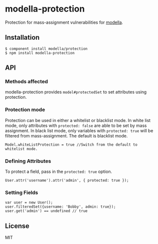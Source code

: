 # modella-protection

  Protection for mass-assignment vulnerabilities for
  [modella](http://github.com/modella/modella).

## Installation

    $ component install modella/protection
    $ npm install modella-protection

## API

### Methods affected

modella-protection provides `model#protectedSet` to set attributes using
protection.

### Protection mode

Protection can be used in either a whitelist or blacklist mode. In white list mode,
only attributes with `protected: false` are able to be set by mass assignment.
In black list mode, only variables with `protected: true` will be filtered from
mass-assignment. The default is blacklist mode.

    Model.whiteListProtection = true //Switch from the default to whitelist mode.

### Defining Attributes

To protect a field, pass in the `protected: true` option.

    User.attr('username').attr('admin', { protected: true });

### Setting Fields

    var user = new User();
    user.filteredSet({username: 'Bobby', admin: true});
    user.get('admin') == undefined // true


## License

  MIT
